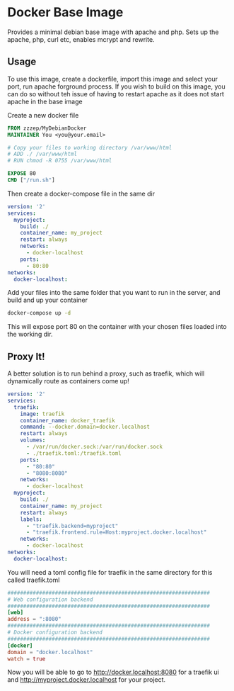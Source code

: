 # Docker Base Image

Provides a minimal debian base image with apache and php. Sets up the apache, php, curl etc, enables mcrypt and rewrite.

## Usage

To use this image, create a dockerfile, import this image and select your port, run apache forground process.
If you wish to build on this image, you can do so without teh issue of having to restart apache as it does not start apache in the base image


Create a new docker file

```Dockerfile
FROM zzzep/MyDebianDocker
MAINTAINER You <you@your.email>

# Copy your files to working directory /var/www/html
# ADD ./ /var/www/html
# RUN chmod -R 0755 /var/www/html

EXPOSE 80
CMD ["/run.sh"]
```

Then create a docker-compose file in the same dir


```yml
version: '2'
services:
  myproject:
    build: ./
    container_name: my_project
    restart: always
    networks:
      - docker-localhost
    ports:
      - 80:80
networks:
  docker-localhost:
```

Add your files into the same folder that you want to run in the server, and build and up your container

```bash
docker-compose up -d
```

This will expose port 80 on the container with your chosen files loaded into the working dir.


## Proxy It!

A better solution is to run behind a proxy, such as traefik, which will dynamically route as containers come up!


```yml
version: '2'
services:
  traefik:
    image: traefik
    container_name: docker_traefik
    command: --docker.domain=docker.localhost
    restart: always
    volumes:
      - /var/run/docker.sock:/var/run/docker.sock
      - ./traefik.toml:/traefik.toml
    ports:
      - "80:80"
      - "8080:8080"
    networks:
      - docker-localhost
  myproject:
    build: ./
    container_name: my_project
    restart: always
    labels:
      - "traefik.backend=myproject"
      - "traefik.frontend.rule=Host:myproject.docker.localhost"
    networks:
      - docker-localhost
networks:
  docker-localhost:
```

You will need a toml config file for traefik in the same directory for this called traefik.toml

```toml
################################################################
# Web configuration backend
################################################################
[web]
address = ":8080"
################################################################
# Docker configuration backend
################################################################
[docker]
domain = "docker.localhost"
watch = true
```

Now you will be able to go to http://docker.localhost:8080 for a traefik ui and http://myproject.docker.localhost for your project.
